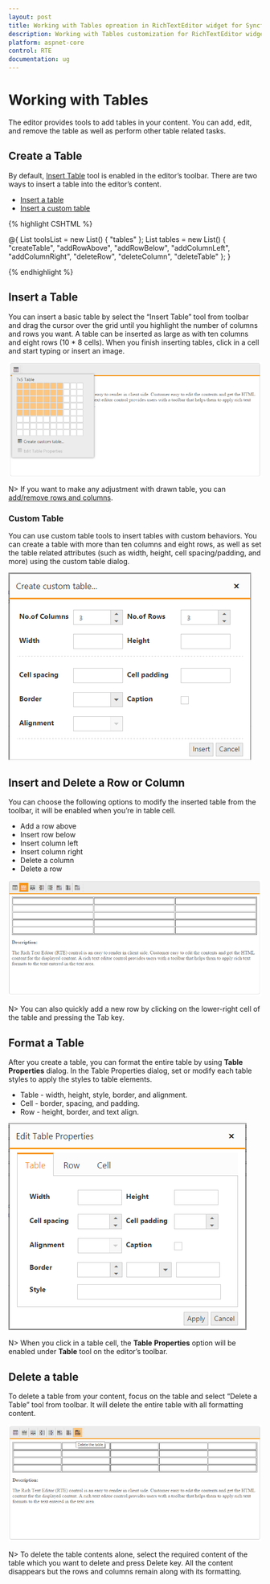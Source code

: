 ```yaml
---
layout: post
title: Working with Tables opreation in RichTextEditor widget for Syncfusion Essential Core
description: Working with Tables customization for RichTextEditor widget
platform: aspnet-core
control: RTE
documentation: ug
---
```

# Working with Tables

The editor provides tools to add tables in your content. You can add, edit, and remove the table as well as perform other table related tasks.

## Create a Table

By default, [Insert Table](https://help.syncfusion.com/js/api/ejrte#members:tools-tables) tool is enabled in the editor’s toolbar. There are two ways to insert a table into the editor’s content.

* [Insert a table](#insert-a-table)
* [Insert a custom table](#custom-table)

{% highlight CSHTML %}

@{
List<String> toolsList = new List<string>() { "tables" };
List<String> tables = new List<string>() { "createTable", "addRowAbove", "addRowBelow", "addColumnLeft", "addColumnRight", "deleteRow", "deleteColumn", "deleteTable" };
}
<ej-rte id="rteSample" tools-list="toolsList" width="820px">
    <e-tools tables="tables"></e-tools>
</ej-rte>

{% endhighlight %}

## Insert a Table

You can insert a basic table by select the “Insert Table” tool from toolbar and drag the cursor over the grid until you highlight the number of columns and rows you want. A table can be inserted as large as with ten columns and eight rows (10 * 8 cells). When you finish inserting tables, click in a cell and start typing or insert an image.

![](WorkingwithTables_images/WorkingwithTables_img1.png)


N> If you want to make any adjustment with drawn table, you can [add/remove rows and columns](#insert-and-delete-a-row-or-column). 

### Custom Table

You can use custom table tools to insert tables with custom behaviors. You can create a table with more than ten columns and eight rows, as well as set the table related attributes (such as width, height, cell spacing/padding, and more) using the custom table dialog.  

![](WorkingwithTables_images/WorkingwithTables_img2.png)


## Insert and Delete a Row or Column

You can choose the following options to modify the inserted table from the toolbar, it will be enabled when you’re in table cell.

* Add a row above
* Insert row below
* Insert column left
* Insert column right
* Delete a column
* Delete a row

![](WorkingwithTables_images/WorkingwithTables_img3.png)


N> You can also quickly add a new row by clicking on the lower-right cell of the table and pressing the Tab key.

## Format a Table

After you create a table, you can format the entire table by using **Table** **Properties** dialog. In the Table Properties dialog, set or modify each table styles to apply the styles to table elements. 

* Table - width, height, style, border, and alignment.
* Cell - border, spacing, and padding.
* Row - height, border, and text align.

![](WorkingwithTables_images/WorkingwithTables_img4.png)


N> When you click in a table cell, the **Table** **Properties** option will be enabled under **Table** tool on the editor’s toolbar.

## Delete a table

To delete a table from your content, focus on the table and select “Delete a Table” tool from toolbar. It will delete the entire table with all formatting content.

![](WorkingwithTables_images/WorkingwithTables_img9.png)


N> To delete the table contents alone, select the required content of the table which you want to delete and press Delete key. All the content disappears but the rows and columns remain along with its formatting.